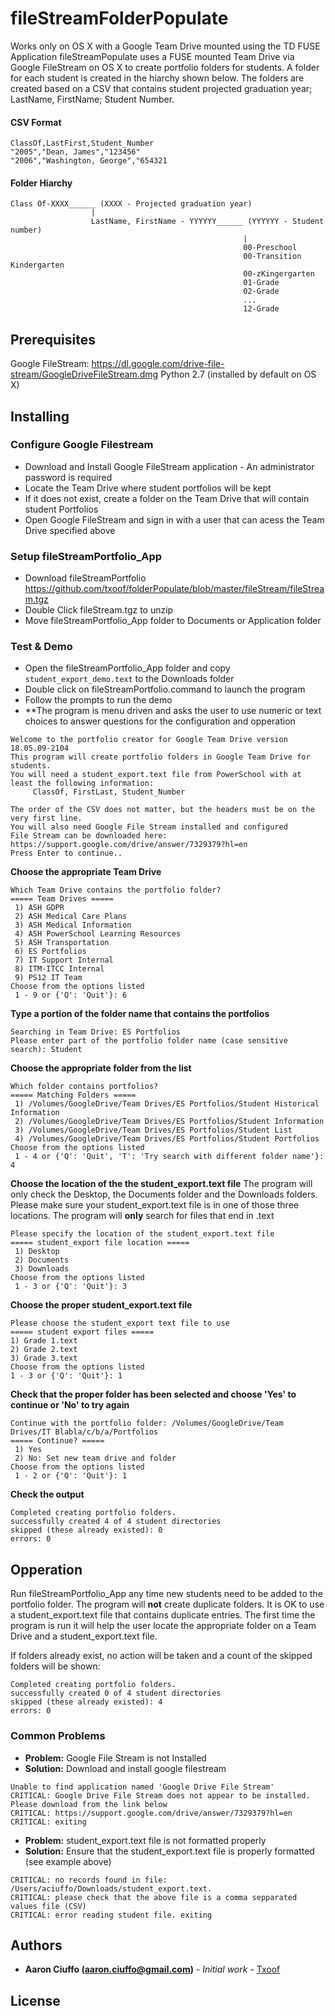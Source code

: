 # fileStreamFolderPopulate

Works only on OS X with a Google Team Drive mounted using the TD FUSE Application
fileStreamPopulate uses a FUSE mounted Team Drive via Google FileStream on OS X to create portfolio folders for students. 
A folder for each student is created in the hiarchy shown below. The folders are created based on a CSV that contains student projected graduation year; LastName, FirstName; Student Number.

#### CSV Format
```
ClassOf,LastFirst,Student_Number
"2005","Dean, James","123456"
"2006","Washington, George","654321
```

#### Folder Hiarchy
```
Class Of-XXXX______ (XXXX - Projected graduation year)
                  |
                  LastName, FirstName - YYYYYY______ (YYYYYY - Student number)
                                                    |
                                                    00-Preschool
                                                    00-Transition Kindergarten
                                                    00-zKingergarten
                                                    01-Grade
                                                    02-Grade
                                                    ...
                                                    12-Grade
```
                                                    

## Prerequisites

Google FileStream: https://dl.google.com/drive-file-stream/GoogleDriveFileStream.dmg
Python 2.7 (installed by default on OS X)

## Installing

### Configure Google Filestream
* Download and Install Google FileStream application - An administrator password is required 
* Locate the Team Drive where student portfolios will be kept
* If it does not exist, create a folder on the Team Drive that will contain student Portfolios
* Open Google FileStream and sign in with a user that can acess the Team Drive specified above

### Setup fileStreamPortfolio_App
* Download fileStreamPortfolio https://github.com/txoof/folderPopulate/blob/master/fileStream/fileStream.tgz
* Double Click fileStream.tgz to unzip
* Move fileStreamPortfolio_App folder to Documents or Application folder

### Test & Demo
* Open the fileStreamPortfolio_App folder and copy ```student_export_demo.text``` to the Downloads folder
* Double click on fileStreamPortfolio.command to launch the program
* Follow the prompts to run the demo
* **The program is menu driven and asks the user to use numeric or text choices to answer questions for the configuration and opperation
```
Welcome to the portfolio creator for Google Team Drive version 18.05.09-2104
This program will create portfolio folders in Google Team Drive for students.
You will need a student_export.text file from PowerSchool with at least the following information:
     ClassOf, FirstLast, Student_Number

The order of the CSV does not matter, but the headers must be on the very first line.
You will also need Google File Stream installed and configured
File Stream can be downloaded here: https://support.google.com/drive/answer/7329379?hl=en
Press Enter to continue..
```

**Choose the appropriate Team Drive**
```
Which Team Drive contains the portfolio folder?
===== Team Drives =====
 1) ASH GDPR 
 2) ASH Medical Care Plans
 3) ASH Medical Information
 4) ASH PowerSchool Learning Resources
 5) ASH Transportation
 6) ES Portfolios
 7) IT Support Internal
 8) ITM-ITCC Internal
 9) PS12 IT Team
Choose from the options listed
 1 - 9 or {'Q': 'Quit'}: 6
```
**Type a portion of the folder name that contains the portfolios**
```
Searching in Team Drive: ES Portfolios
Please enter part of the portfolio folder name (case sensitive search): Student
```

**Choose the appropriate folder from the list**
```
Which folder contains portfolios?
===== Matching Folders =====
 1) /Volumes/GoogleDrive/Team Drives/ES Portfolios/Student Historical Information
 2) /Volumes/GoogleDrive/Team Drives/ES Portfolios/Student Information
 3) /Volumes/GoogleDrive/Team Drives/ES Portfolios/Student List
 4) /Volumes/GoogleDrive/Team Drives/ES Portfolios/Student Portfolios
Choose from the options listed
 1 - 4 or {'Q': 'Quit', 'T': 'Try search with different folder name'}: 4
```

**Choose the location of the the student_export.text file**
The program will only check the Desktop, the Documents folder and the Downloads folders. Please make sure your student_export.text file is in one of those three locations. The program will **only** search for files that end in .text
```
Please specify the location of the student_export.text file
===== student_export file location =====
 1) Desktop
 2) Documents
 3) Downloads
Choose from the options listed
 1 - 3 or {'Q': 'Quit'}: 3
 ```
 
 **Choose the proper student_export.text file**
 ```
 Please choose the student_export text file to use
===== student export files =====
 1) Grade 1.text
 2) Grade 2.text
 3) Grade 3.text
Choose from the options listed
 1 - 3 or {'Q': 'Quit'}: 1
 ```
**Check that the proper folder has been selected and choose 'Yes' to continue or 'No' to try again**
```
Continue with the portfolio folder: /Volumes/GoogleDrive/Team Drives/IT Blabla/c/b/a/Portfolios
===== Continue? =====
 1) Yes
 2) No: Set new team drive and folder
Choose from the options listed
 1 - 2 or {'Q': 'Quit'}: 1
```

**Check the output**
```
Completed creating portfolio folders.
successfully created 4 of 4 student directories
skipped (these already existed): 0
errors: 0
```

## Opperation
Run fileStreamPortfolio_App any time new students need to be added to the portfolio folder. The program will **not** create duplicate folders. It is OK to use a student_export.text file that contains duplicate entries. The first time the program is run it will help the user locate the appropriate folder on a Team Drive and a student_export.text file. 

If folders already exist, no action will be taken and a count of the skipped folders will be shown:
```
Completed creating portfolio folders.
successfully created 0 of 4 student directories
skipped (these already existed): 4
errors: 0
```

### Common Problems
* **Problem:** Google File Stream is not Installed
* **Solution:** Download and install google filestream 
```
Unable to find application named 'Google Drive File Stream'
CRITICAL: Google Drive File Stream does not appear to be installed. Please download from the link below
CRITICAL: https://support.google.com/drive/answer/7329379?hl=en
CRITICAL: exiting
```

* **Problem:** student_export.text file is not formatted properly
* **Solution:** Ensure that the student_export.text file is properly formatted (see example above)
```
CRITICAL: no records found in file: /Users/aciuffo/Downloads/student_export.text.
CRITICAL: please check that the above file is a comma sepparated values file (CSV)
CRITICAL: error reading student file. exiting
```


## Authors

* **Aaron Ciuffo (aaron.ciuffo@gmail.com)** - *Initial work* - [Txoof](https://github.com/txoof)

## License

